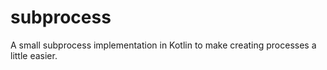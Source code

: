 # subprocess
A small subprocess implementation in Kotlin to make creating processes a little easier.
